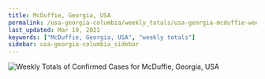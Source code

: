 ```yaml
---
title: McDuffie, Georgia, USA
permalink: /usa-georgia-columbia/weekly_totals/usa-georgia-mcduffie-weekly_totals.html
last_updated: Mar 19, 2021
keywords: ["McDuffie, Georgia, USA", "weekly totals"]
sidebar: usa-georgia-columbia_sidebar
---
```


![Weekly Totals of Confirmed Cases for McDuffie, Georgia, USA](/covid_tracker/images/graphs/usa-georgia-mcduffie-weekly_totals_graph.png)
